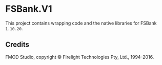 ﻿# FSBank.V1

This project contains wrapping code and the native libraries for FSBank `1.10.20`.

## Credits

FMOD Studio, copyright © Firelight Technologies Pty, Ltd., 1994-2016.